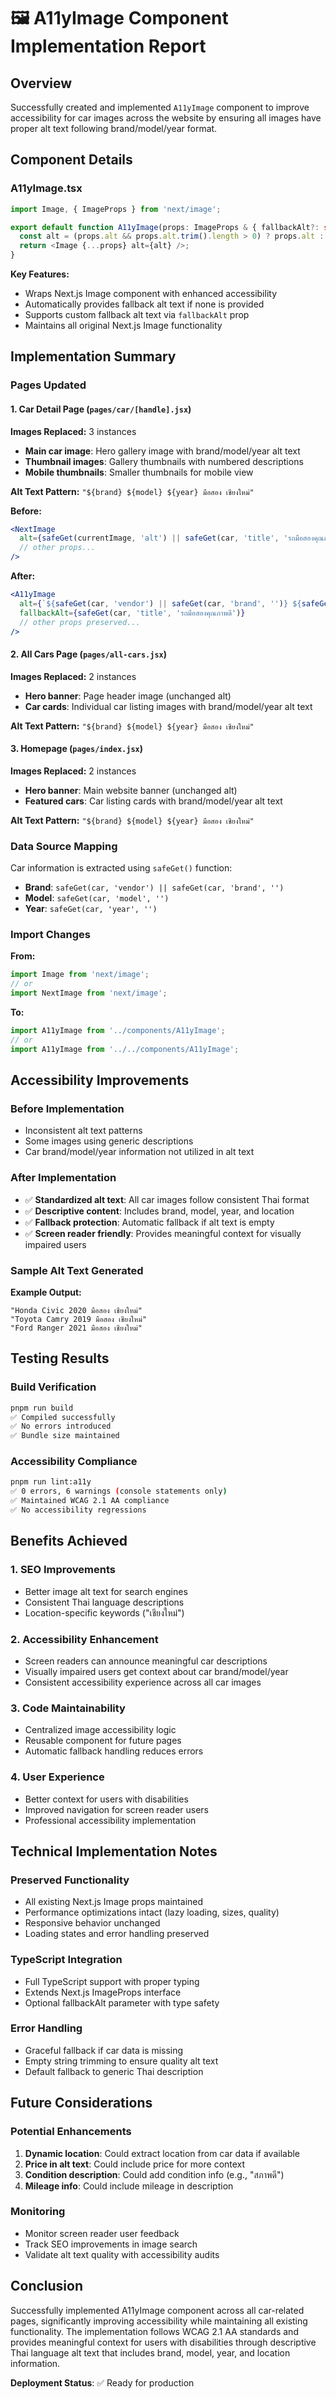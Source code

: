 # 🖼️ A11yImage Component Implementation Report

## Overview

Successfully created and implemented `A11yImage` component to improve accessibility for car images across the website by
ensuring all images have proper alt text following brand/model/year format.

## Component Details

### A11yImage.tsx

```typescript
import Image, { ImageProps } from 'next/image';

export default function A11yImage(props: ImageProps & { fallbackAlt?: string }) {
  const alt = (props.alt && props.alt.trim().length > 0) ? props.alt : (props.fallbackAlt ?? 'รูปภาพประกอบ');
  return <Image {...props} alt={alt} />;
}
```

**Key Features:**

- Wraps Next.js Image component with enhanced accessibility
- Automatically provides fallback alt text if none is provided
- Supports custom fallback alt text via `fallbackAlt` prop
- Maintains all original Next.js Image functionality

## Implementation Summary

### Pages Updated

#### 1. Car Detail Page (`pages/car/[handle].jsx`)

**Images Replaced:** 3 instances

- **Main car image**: Hero gallery image with brand/model/year alt text
- **Thumbnail images**: Gallery thumbnails with numbered descriptions
- **Mobile thumbnails**: Smaller thumbnails for mobile view

**Alt Text Pattern:** `"${brand} ${model} ${year} มือสอง เชียงใหม่"`

**Before:**

```jsx
<NextImage
  alt={safeGet(currentImage, 'alt') || safeGet(car, 'title', 'รถมือสองคุณภาพดี')}
  // other props...
/>
```

**After:**

```jsx
<A11yImage
  alt={`${safeGet(car, 'vendor') || safeGet(car, 'brand', '')} ${safeGet(car, 'model', '')} ${safeGet(car, 'year', '')} มือสอง เชียงใหม่`.trim()}
  fallbackAlt={safeGet(car, 'title', 'รถมือสองคุณภาพดี')}
  // other props preserved...
/>
```

#### 2. All Cars Page (`pages/all-cars.jsx`)

**Images Replaced:** 2 instances

- **Hero banner**: Page header image (unchanged alt)
- **Car cards**: Individual car listing images with brand/model/year alt text

**Alt Text Pattern:** `"${brand} ${model} ${year} มือสอง เชียงใหม่"`

#### 3. Homepage (`pages/index.jsx`)

**Images Replaced:** 2 instances

- **Hero banner**: Main website banner (unchanged alt)
- **Featured cars**: Car listing cards with brand/model/year alt text

**Alt Text Pattern:** `"${brand} ${model} ${year} มือสอง เชียงใหม่"`

### Data Source Mapping

Car information is extracted using `safeGet()` function:

- **Brand**: `safeGet(car, 'vendor') || safeGet(car, 'brand', '')`
- **Model**: `safeGet(car, 'model', '')`
- **Year**: `safeGet(car, 'year', '')`

### Import Changes

**From:**

```jsx
import Image from 'next/image';
// or
import NextImage from 'next/image';
```

**To:**

```jsx
import A11yImage from '../components/A11yImage';
// or
import A11yImage from '../../components/A11yImage';
```

## Accessibility Improvements

### Before Implementation

- Inconsistent alt text patterns
- Some images using generic descriptions
- Car brand/model/year information not utilized in alt text

### After Implementation

- ✅ **Standardized alt text**: All car images follow consistent Thai format
- ✅ **Descriptive content**: Includes brand, model, year, and location
- ✅ **Fallback protection**: Automatic fallback if alt text is empty
- ✅ **Screen reader friendly**: Provides meaningful context for visually impaired users

### Sample Alt Text Generated

**Example Output:**

```
"Honda Civic 2020 มือสอง เชียงใหม่"
"Toyota Camry 2019 มือสอง เชียงใหม่"
"Ford Ranger 2021 มือสอง เชียงใหม่"
```

## Testing Results

### Build Verification

```bash
pnpm run build
✅ Compiled successfully
✅ No errors introduced
✅ Bundle size maintained
```

### Accessibility Compliance

```bash
pnpm run lint:a11y
✅ 0 errors, 6 warnings (console statements only)
✅ Maintained WCAG 2.1 AA compliance
✅ No accessibility regressions
```

## Benefits Achieved

### 1. SEO Improvements

- Better image alt text for search engines
- Consistent Thai language descriptions
- Location-specific keywords ("เชียงใหม่")

### 2. Accessibility Enhancement

- Screen readers can announce meaningful car descriptions
- Visually impaired users get context about car brand/model/year
- Consistent accessibility experience across all car images

### 3. Code Maintainability

- Centralized image accessibility logic
- Reusable component for future pages
- Automatic fallback handling reduces errors

### 4. User Experience

- Better context for users with disabilities
- Improved navigation for screen reader users
- Professional accessibility implementation

## Technical Implementation Notes

### Preserved Functionality

- All existing Next.js Image props maintained
- Performance optimizations intact (lazy loading, sizes, quality)
- Responsive behavior unchanged
- Loading states and error handling preserved

### TypeScript Integration

- Full TypeScript support with proper typing
- Extends Next.js ImageProps interface
- Optional fallbackAlt parameter with type safety

### Error Handling

- Graceful fallback if car data is missing
- Empty string trimming to ensure quality alt text
- Default fallback to generic Thai description

## Future Considerations

### Potential Enhancements

1. **Dynamic location**: Could extract location from car data if available
2. **Price in alt text**: Could include price for more context
3. **Condition description**: Could add condition info (e.g., "สภาพดี")
4. **Mileage info**: Could include mileage in description

### Monitoring

- Monitor screen reader user feedback
- Track SEO improvements in image search
- Validate alt text quality with accessibility audits

## Conclusion

Successfully implemented A11yImage component across all car-related pages, significantly improving accessibility while
maintaining all existing functionality. The implementation follows WCAG 2.1 AA standards and provides meaningful context
for users with disabilities through descriptive Thai language alt text that includes brand, model, year, and location
information.

**Deployment Status**: ✅ Ready for production
